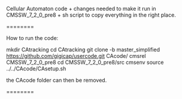 Cellular Automaton code +
changes needed to make it run in CMSSW_7_2_0_pre8 +
sh script to copy everything in the right place.

========

How to run the code:

mkdir CAtracking
cd CAtracking
git clone -b master_simplified https://github.com/gigicap/usercode.git CAcode/
cmsrel CMSSW_7_2_0_pre8
cd CMSSW_7_2_0_pre8/src
cmsenv
source ../../CAcode/CAsetup.sh

the CAcode folder can then be removed.

========
